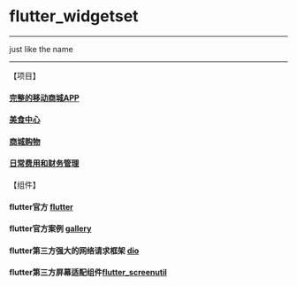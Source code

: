 # flutter_widgetset
<hr>
just like the name
<hr>

【项目】
#### [完整的移动商城APP](https://github.com/fxamar/FlyWebSite)
#### [美食中心](https://github.com/radensaleh/FoodHub-App)
#### [商城购物](https://github.com/Mansurisodev/online_shopping)
#### [日常费用和财务管理](https://github.com/MuriithiEric/task_management)


【组件】

#### flutter官方 [flutter](https://github.com/flutter/flutter)
#### flutter官方案例 [gallery](https://github.com/flutter/gallery)
#### flutter第三方强大的网络请求框架 [dio](https://github.com/flutterchina/dio)
#### flutter第三方屏幕适配组件[flutter_screenutil](https://github.com/OpenFlutter/flutter_screenutil)
